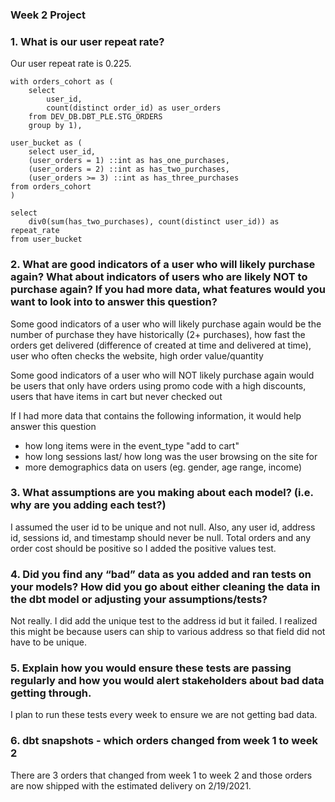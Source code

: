 ### Week 2 Project

### 1. What is our user repeat rate?

Our user repeat rate is 0.225.

```
with orders_cohort as (
    select 
        user_id,
        count(distinct order_id) as user_orders
    from DEV_DB.DBT_PLE.STG_ORDERS
    group by 1), 
    
user_bucket as (
    select user_id,
    (user_orders = 1) ::int as has_one_purchases,
    (user_orders = 2) ::int as has_two_purchases,
    (user_orders >= 3) ::int as has_three_purchases
from orders_cohort
)

select
    div0(sum(has_two_purchases), count(distinct user_id)) as repeat_rate
from user_bucket
```

### 2. What are good indicators of a user who will likely purchase again? What about indicators of users who are likely NOT to purchase again? If you had more data, what features would you want to look into to answer this question?

Some good indicators of a user who will likely purchase again would be the number of purchase they have historically (2+ purchases), how fast the orders get delivered (difference of created at time and delivered at time), user who often checks the website, high order value/quantity 

Some good indicators of a user who will NOT likely purchase again would be users that only have orders using promo code with a high discounts, users that have items in cart but never checked out 

If I had more data that contains the following information, it would help answer this question 
- how long items were in the event_type "add to cart"
- how long sessions last/ how long was the user browsing on the site for 
- more demographics data on users (eg. gender, age range, income)


### 3. What assumptions are you making about each model? (i.e. why are you adding each test?)

I assumed the user id to be unique and not null. Also, any user id, address id, sessions id, and timestamp should never be null. Total orders and any order cost should be positive so I added the positive values test.

### 4. Did you find any “bad” data as you added and ran tests on your models? How did you go about either cleaning the data in the dbt model or adjusting your assumptions/tests?

Not really. I did add the unique test to the address id but it failed. I realized this might be because users can ship to various address so that field did not have to be unique.

### 5. Explain how you would ensure these tests are passing regularly and how you would alert stakeholders about bad data getting through.

I plan to run these tests every week to ensure we are not getting bad data.

### 6. dbt snapshots - which orders changed from week 1 to week 2

There are 3 orders that changed from week 1 to week 2 and those orders are now shipped with the estimated delivery on 2/19/2021.

